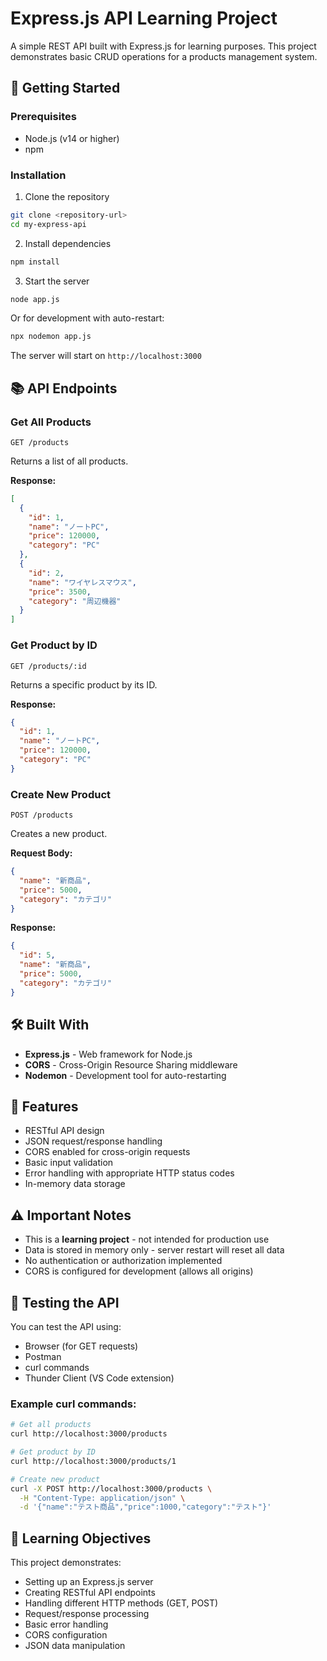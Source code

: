 # Express.js API Learning Project

A simple REST API built with Express.js for learning purposes. This project demonstrates basic CRUD operations for a products management system.

## 🚀 Getting Started

### Prerequisites
- Node.js (v14 or higher)
- npm

### Installation

1. Clone the repository
```bash
git clone <repository-url>
cd my-express-api
```

2. Install dependencies
```bash
npm install
```

3. Start the server
```bash
node app.js
```

Or for development with auto-restart:
```bash
npx nodemon app.js
```

The server will start on `http://localhost:3000`

## 📚 API Endpoints

### Get All Products
```
GET /products
```
Returns a list of all products.

**Response:**
```json
[
  {
    "id": 1,
    "name": "ノートPC",
    "price": 120000,
    "category": "PC"
  },
  {
    "id": 2,
    "name": "ワイヤレスマウス",
    "price": 3500,
    "category": "周辺機器"
  }
]
```

### Get Product by ID
```
GET /products/:id
```
Returns a specific product by its ID.

**Response:**
```json
{
  "id": 1,
  "name": "ノートPC",
  "price": 120000,
  "category": "PC"
}
```

### Create New Product
```
POST /products
```
Creates a new product.

**Request Body:**
```json
{
  "name": "新商品",
  "price": 5000,
  "category": "カテゴリ"
}
```

**Response:**
```json
{
  "id": 5,
  "name": "新商品",
  "price": 5000,
  "category": "カテゴリ"
}
```

## 🛠️ Built With

- **Express.js** - Web framework for Node.js
- **CORS** - Cross-Origin Resource Sharing middleware
- **Nodemon** - Development tool for auto-restarting

## 📝 Features

- RESTful API design
- JSON request/response handling
- CORS enabled for cross-origin requests
- Basic input validation
- Error handling with appropriate HTTP status codes
- In-memory data storage

## ⚠️ Important Notes

- This is a **learning project** - not intended for production use
- Data is stored in memory only - server restart will reset all data
- No authentication or authorization implemented
- CORS is configured for development (allows all origins)

## 🧪 Testing the API

You can test the API using:
- Browser (for GET requests)
- Postman
- curl commands
- Thunder Client (VS Code extension)

### Example curl commands:

```bash
# Get all products
curl http://localhost:3000/products

# Get product by ID
curl http://localhost:3000/products/1

# Create new product
curl -X POST http://localhost:3000/products \
  -H "Content-Type: application/json" \
  -d '{"name":"テスト商品","price":1000,"category":"テスト"}'
```

## 📖 Learning Objectives

This project demonstrates:
- Setting up an Express.js server
- Creating RESTful API endpoints
- Handling different HTTP methods (GET, POST)
- Request/response processing
- Basic error handling
- CORS configuration
- JSON data manipulation
